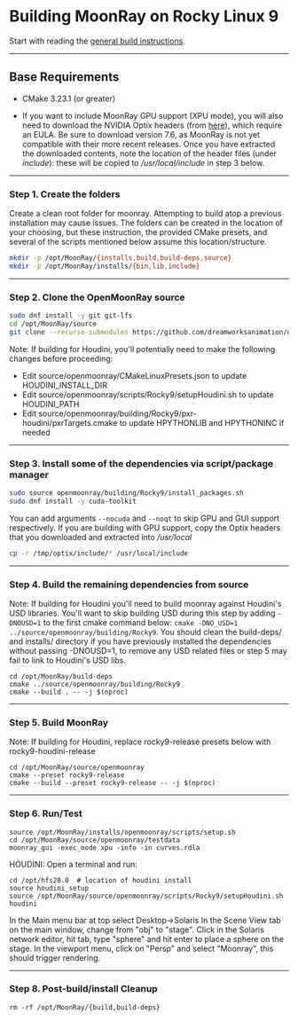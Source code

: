 # Building MoonRay on Rocky Linux 9

Start with reading the [general build instructions](../general_build).

---
## Base Requirements
* CMake 3.23.1 (or greater)

* If you want to include MoonRay GPU support (XPU mode), you will also need to download the NVIDIA Optix headers
    (from [here](https://developer.nvidia.com/designworks/optix/downloads/legacy)), which require an EULA.
    Be sure to download version 7.6, as MoonRay is not yet compatible with their more recent releases.
    Once you have extracted the downloaded contents, note the location of the header files (under *include*): these will be copied to */usr/local/include* in step 3 below.

---
### Step 1. Create the folders
Create a clean root folder for moonray.  Attempting to build atop a previous installation may cause issues.
The folders can be created in the location of your choosing, but these instruction, the provided CMake presets,
and several of the scripts mentioned below assume this location/structure.
```bash
mkdir -p /opt/MoonRay/{installs,build,build-deps,source}
mkdir -p /opt/MoonRay/installs/{bin,lib,include}
```

---
### Step 2. Clone the OpenMoonRay source
```bash
sudo dnf install -y git git-lfs
cd /opt/MoonRay/source
git clone --recurse-submodules https://github.com/dreamworksanimation/openmoonray.git
```

Note: If building for Houdini, you'll potentially need to make the following changes before proceeding:
* Edit source/openmoonray/CMakeLinuxPresets.json to update HOUDINI_INSTALL_DIR
* Edit source/openmoonray/scripts/Rocky9/setupHoudini.sh to update HOUDINI_PATH
* Edit source/openmoonray/building/Rocky9/pxr-houdini/pxrTargets.cmake to update HPYTHONLIB and HPYTHONINC if needed

---
### Step 3. Install some of the dependencies via script/package manager
```bash
sudo source openmoonray/building/Rocky9/install_packages.sh
sudo dnf install -y cuda-toolkit
```
You can add arguments `--nocuda` and `--noqt` to skip GPU and GUI support respectively.
If you are building with GPU support, copy the Optix headers that you downloaded and extracted into */usr/local*

```bash
cp -r /tmp/optix/include/* /usr/local/include
```

---
### Step 4. Build the remaining dependencies from source
Note: If building for Houdini you'll need to build moonray against Houdini's USD libraries.
You'll want to skip building USD during this step by adding `-DNOUSD=1` to the first cmake
command below: `cmake -DNO_USD=1 ../source/openmoonray/building/Rocky9`.  You should clean
the build-deps/ and installs/ directory if you have previously installed the dependencies
without passing -DNOUSD=1, to remove any USD related files or step 5 may fail to link to
Houdini's USD libs.
```
cd /opt/MoonRay/build-deps
cmake ../source/openmoonray/building/Rocky9
cmake --build . -- -j $(nproc)
```

---
### Step 5. Build MoonRay
Note: If building for Houdini, replace rocky9-release presets below with rocky9-houdini-release
```
cd /opt/MoonRay/source/openmoonray
cmake --preset rocky9-release
cmake --build --preset rocky9-release -- -j $(nproc)
```

---
### Step 6. Run/Test
```
source /opt/MoonRay/installs/openmoonray/scripts/setup.sh
cd /opt/MoonRay/source/openmoonray/testdata
moonray_gui -exec_mode xpu -info -in curves.rdla
```

HOUDINI:
Open a terminal and run:
```
cd /opt/hfs20.0  # location of houdini install
source houdini_setup
source /opt/MoonRay/source/openmoonray/scripts/Rocky9/setupHoudini.sh
houdini
```

In the Main menu bar at top select Desktop->Solaris
In the Scene View tab on the main window, change from "obj" to "stage".
Click in the Solaris network editor, hit tab, type "sphere" and hit enter to place a sphere on the stage.
In the viewport menu, click on "Persp" and select "Moonray", this should trigger rendering.

---
### Step 8. Post-build/install Cleanup
```
rm -rf /opt/MoonRay/{build,build-deps}
```

